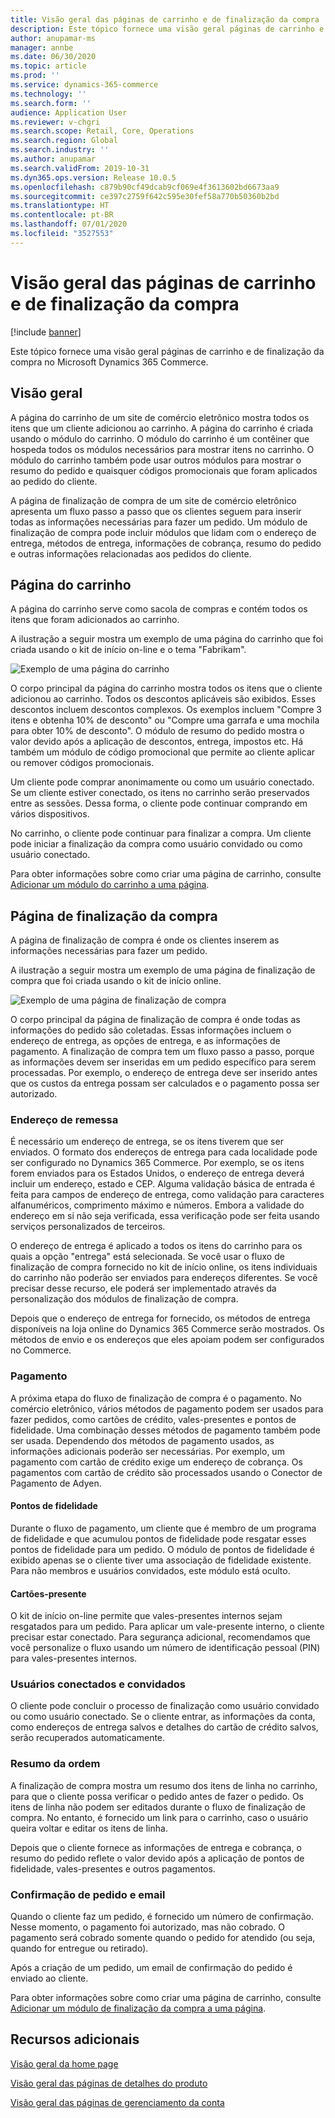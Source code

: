 ```yaml
---
title: Visão geral das páginas de carrinho e de finalização da compra
description: Este tópico fornece uma visão geral páginas de carrinho e de finalização da compra no Microsoft Dynamics 365 Commerce.
author: anupamar-ms
manager: annbe
ms.date: 06/30/2020
ms.topic: article
ms.prod: ''
ms.service: dynamics-365-commerce
ms.technology: ''
ms.search.form: ''
audience: Application User
ms.reviewer: v-chgri
ms.search.scope: Retail, Core, Operations
ms.search.region: Global
ms.search.industry: ''
ms.author: anupamar
ms.search.validFrom: 2019-10-31
ms.dyn365.ops.version: Release 10.0.5
ms.openlocfilehash: c879b90cf49dcab9cf069e4f3613602bd6673aa9
ms.sourcegitcommit: ce397c2759f642c595e30fef58a770b50360b2bd
ms.translationtype: HT
ms.contentlocale: pt-BR
ms.lasthandoff: 07/01/2020
ms.locfileid: "3527553"
---
```

# <a name="cart-and-checkout-pages-overview"></a>Visão geral das páginas de carrinho e de finalização da compra

[!include [banner](includes/banner.md)]

Este tópico fornece uma visão geral páginas de carrinho e de finalização da compra no Microsoft Dynamics 365 Commerce.

## <a name="overview"></a>Visão geral

A página do carrinho de um site de comércio eletrônico mostra todos os itens que um cliente adicionou ao carrinho. A página do carrinho é criada usando o módulo do carrinho. O módulo do carrinho é um contêiner que hospeda todos os módulos necessários para mostrar itens no carrinho. O módulo do carrinho também pode usar outros módulos para mostrar o resumo do pedido e quaisquer códigos promocionais que foram aplicados ao pedido do cliente.

A página de finalização de compra de um site de comércio eletrônico apresenta um fluxo passo a passo que os clientes seguem para inserir todas as informações necessárias para fazer um pedido. Um módulo de finalização de compra pode incluir módulos que lidam com o endereço de entrega, métodos de entrega, informações de cobrança, resumo do pedido e outras informações relacionadas aos pedidos do cliente.

## <a name="cart-page"></a>Página do carrinho

A página do carrinho serve como sacola de compras e contém todos os itens que foram adicionados ao carrinho.

A ilustração a seguir mostra um exemplo de uma página do carrinho que foi criada usando o kit de início on-line e o tema "Fabrikam".

![Exemplo de uma página do carrinho](./media/cart2.PNG)

O corpo principal da página do carrinho mostra todos os itens que o cliente adicionou ao carrinho. Todos os descontos aplicáveis são exibidos. Esses descontos incluem descontos complexos. Os exemplos incluem "Compre 3 itens e obtenha 10% de desconto" ou "Compre uma garrafa e uma mochila para obter 10% de desconto". O módulo de resumo do pedido mostra o valor devido após a aplicação de descontos, entrega, impostos etc. Há também um módulo de código promocional que permite ao cliente aplicar ou remover códigos promocionais.

Um cliente pode comprar anonimamente ou como um usuário conectado. Se um cliente estiver conectado, os itens no carrinho serão preservados entre as sessões. Dessa forma, o cliente pode continuar comprando em vários dispositivos.

No carrinho, o cliente pode continuar para finalizar a compra. Um cliente pode iniciar a finalização da compra como usuário convidado ou como usuário conectado.

Para obter informações sobre como criar uma página de carrinho, consulte [Adicionar um módulo do carrinho a uma página](add-cart-module.md).

## <a name="checkout-page"></a>Página de finalização da compra

A página de finalização de compra é onde os clientes inserem as informações necessárias para fazer um pedido.

A ilustração a seguir mostra um exemplo de uma página de finalização de compra que foi criada usando o kit de início online.

![Exemplo de uma página de finalização de compra](./media/Checkout.PNG)

O corpo principal da página de finalização de compra é onde todas as informações do pedido são coletadas. Essas informações incluem o endereço de entrega, as opções de entrega, e as informações de pagamento. A finalização de compra tem um fluxo passo a passo, porque as informações devem ser inseridas em um pedido específico para serem processadas. Por exemplo, o endereço de entrega deve ser inserido antes que os custos da entrega possam ser calculados e o pagamento possa ser autorizado.

### <a name="shipping-address"></a>Endereço de remessa

É necessário um endereço de entrega, se os itens tiverem que ser enviados. O formato dos endereços de entrega para cada localidade pode ser configurado no Dynamics 365 Commerce. Por exemplo, se os itens forem enviados para os Estados Unidos, o endereço de entrega deverá incluir um endereço, estado e CEP. Alguma validação básica de entrada é feita para campos de endereço de entrega, como validação para caracteres alfanuméricos, comprimento máximo e números. Embora a validade do endereço em si não seja verificada, essa verificação pode ser feita usando serviços personalizados de terceiros.

O endereço de entrega é aplicado a todos os itens do carrinho para os quais a opção "entrega" está selecionada. Se você usar o fluxo de finalização de compra fornecido no kit de início online, os itens individuais do carrinho não poderão ser enviados para endereços diferentes. Se você precisar desse recurso, ele poderá ser implementado através da personalização dos módulos de finalização de compra.

Depois que o endereço de entrega for fornecido, os métodos de entrega disponíveis na loja online do Dynamics 365 Commerce serão mostrados. Os métodos de envio e os endereços que eles apoiam podem ser configurados no Commerce.

### <a name="payment"></a>Pagamento

A próxima etapa do fluxo de finalização de compra é o pagamento. No comércio eletrônico, vários métodos de pagamento podem ser usados para fazer pedidos, como cartões de crédito, vales-presentes e pontos de fidelidade. Uma combinação desses métodos de pagamento também pode ser usada. Dependendo dos métodos de pagamento usados, as informações adicionais poderão ser necessárias. Por exemplo, um pagamento com cartão de crédito exige um endereço de cobrança. Os pagamentos com cartão de crédito são processados usando o Conector de Pagamento de Adyen.

#### <a name="loyalty-points"></a>Pontos de fidelidade

Durante o fluxo de pagamento, um cliente que é membro de um programa de fidelidade e que acumulou pontos de fidelidade pode resgatar esses pontos de fidelidade para um pedido. O módulo de pontos de fidelidade é exibido apenas se o cliente tiver uma associação de fidelidade existente. Para não membros e usuários convidados, este módulo está oculto.

#### <a name="gift-cards"></a>Cartões-presente

O kit de início on-line permite que vales-presentes internos sejam resgatados para um pedido. Para aplicar um vale-presente interno, o cliente precisar estar conectado. Para segurança adicional, recomendamos que você personalize o fluxo usando um número de identificação pessoal (PIN) para vales-presentes internos.

### <a name="signed-in-and-guest-users"></a>Usuários conectados e convidados

O cliente pode concluir o processo de finalização como usuário convidado ou como usuário conectado. Se o cliente entrar, as informações da conta, como endereços de entrega salvos e detalhes do cartão de crédito salvos, serão recuperados automaticamente.

### <a name="order-summary"></a>Resumo da ordem

A finalização de compra mostra um resumo dos itens de linha no carrinho, para que o cliente possa verificar o pedido antes de fazer o pedido. Os itens de linha não podem ser editados durante o fluxo de finalização de compra. No entanto, é fornecido um link para o carrinho, caso o usuário queira voltar e editar os itens de linha.

Depois que o cliente fornece as informações de entrega e cobrança, o resumo do pedido reflete o valor devido após a aplicação de pontos de fidelidade, vales-presentes e outros pagamentos.

### <a name="order-confirmation-and-email"></a>Confirmação de pedido e email

Quando o cliente faz um pedido, é fornecido um número de confirmação. Nesse momento, o pagamento foi autorizado, mas não cobrado. O pagamento será cobrado somente quando o pedido for atendido (ou seja, quando for entregue ou retirado).

Após a criação de um pedido, um email de confirmação do pedido é enviado ao cliente.

Para obter informações sobre como criar uma página de carrinho, consulte [Adicionar um módulo de finalização da compra a uma página](add-checkout-module.md).

## <a name="additional-resources"></a>Recursos adicionais

[Visão geral da home page](quick-tour-home-page.md)

[Visão geral das páginas de detalhes do produto](quick-tour-pdp.md)

[Visão geral das páginas de gerenciamento da conta](quick-tour-account-management.md)
